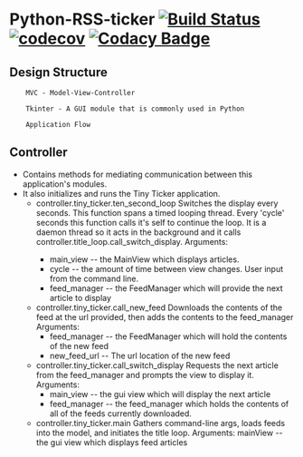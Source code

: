 # Python-RSS-ticker [![Build Status](https://travis-ci.org/int-thumbWar-1-2-3-4/Python-RSS-ticker.svg?branch=development)](https://travis-ci.org/int-thumbWar-1-2-3-4/Python-RSS-ticker) [![codecov](https://codecov.io/gh/int-thumbWar-1-2-3-4/Python-RSS-ticker/branch/development/graph/badge.svg)](https://codecov.io/gh/int-thumbWar-1-2-3-4/Python-RSS-ticker) [![Codacy Badge](https://api.codacy.com/project/badge/Grade/cfada09b278548a082e369a17001880c)](https://app.codacy.com/gh/int-thumbWar-1-2-3-4/Python-RSS-ticker?utm_source=github.com&utm_medium=referral&utm_content=int-thumbWar-1-2-3-4/Python-RSS-ticker&utm_campaign=Badge_Grade_Dashboard)
## Design Structure

        MVC - Model-View-Controller

        Tkinter - A GUI module that is commonly used in Python

        Application Flow 
## Controller 
   - Contains methods for mediating communication between this application's modules. 
   - It also initializes and runs the Tiny Ticker application.
       - controller.tiny_ticker.ten_second_loop
            Switches the display every <cycle> seconds. This function spans a timed looping thread. Every 'cycle' seconds this
            function calls it's self to continue the loop. It is a daemon thread so it acts in the background and it calls
            controller.title_loop.call_switch_display.
       Arguments:
            - main_view -- the MainView which displays articles.
            - cycle -- the amount of time between view changes. User input from the command line.
            - feed_manager -- the FeedManager which will provide the next article to display
       - controller.tiny_ticker.call_new_feed
            Downloads the contents of the feed at the url provided, then adds the contents to the feed_manager
       Arguments:
            - feed_manager -- the FeedManager which will hold the contents of the new feed
            - new_feed_url -- The url location of the new feed
       - controller.tiny_ticker.call_switch_display
            Requests the next article from the feed_manager and prompts the view to display it.
       Arguments:
           - main_view -- the gui view which will display the next article
           - feed_manager -- the feed_manager which holds the contents of all of the feeds currently downloaded.
       - controller.tiny_ticker.main
            Gathers command-line args, loads feeds into the model, and initiates the title loop.
       Arguments:
        mainView -- the gui view which displays feed articles
